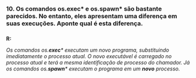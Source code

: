 ### 10. Os comandos os.exec* e os.spawn* são bastante parecidos. No entanto, eles apresentam uma diferença em suas execuções. Aponte qual é esta diferença. <h3>
**R:** _<p>Os comandos os.<b>exec</b>* executam um novo programa, substituindo imediatamente o processo atual. O novo executável é carregado no processo atual e terá a mesma identificação de processo do chamador. Já os comandos os.<b>spawn</b>* executam o programa em um <b><i>novo</i></b> processo.</p>_